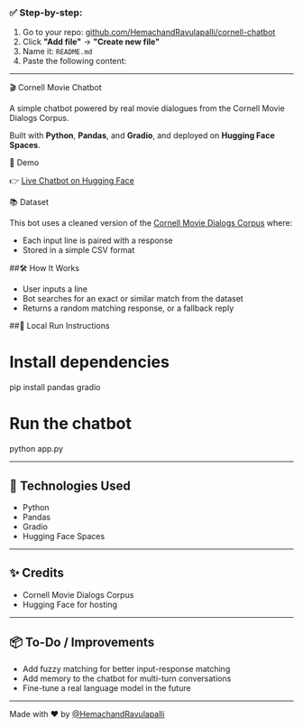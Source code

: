 ### ✅ Step-by-step:

1. Go to your repo: [github.com/HemachandRavulapalli/cornell-chatbot](https://github.com/HemachandRavulapalli/cornell-chatbot)
2. Click **"Add file"** → **"Create new file"**
3. Name it: `README.md`
4. Paste the following content:

---


🎬 Cornell Movie Chatbot

A simple chatbot powered by real movie dialogues from the Cornell Movie Dialogs Corpus.

Built with **Python**, **Pandas**, and **Gradio**, and deployed on **Hugging Face Spaces**.



🚀 Demo

👉 [Live Chatbot on Hugging Face](https://huggingface.co/spaces/HemachandRavulapalli/cornell-chatbot)



📚 Dataset

This bot uses a cleaned version of the [Cornell Movie Dialogs Corpus](https://www.cs.cornell.edu/~cristian/Cornell_Movie-Dialogs_Corpus.html) where:
- Each input line is paired with a response
- Stored in a simple CSV format



##🛠️ How It Works

- User inputs a line
- Bot searches for an exact or similar match from the dataset
- Returns a random matching response, or a fallback reply



##🧪 Local Run Instructions


# Install dependencies
pip install pandas gradio

# Run the chatbot
python app.py


---

## 🧠 Technologies Used

- Python
- Pandas
- Gradio
- Hugging Face Spaces

---

## ✨ Credits

- Cornell Movie Dialogs Corpus
- Hugging Face for hosting

---

## 📦 To-Do / Improvements

- Add fuzzy matching for better input-response matching
- Add memory to the chatbot for multi-turn conversations
- Fine-tune a real language model in the future

---

Made with ❤️ by [@HemachandRavulapalli](https://github.com/HemachandRavulapalli)

